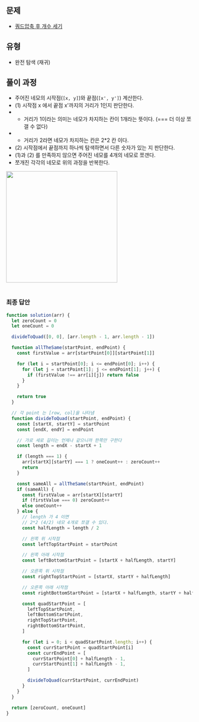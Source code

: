 ## 문제

- [쿼드압축 후 개수 세기](https://school.programmers.co.kr/learn/courses/30/lessons/68936)

## 유형

- 완전 탐색 (재귀)

## 풀이 과정

- 주어진 네모의 시작점(`[x, y]`)와 끝점(`[x', y']`) 계산한다.
- (1) 시작점 x 에서 끝점 x'까지의 거리가 1인지 판단한다.
- - 거리가 1이라는 의미는 네모가 차지하는 칸이 1개라는 뜻이다. (=== 더 이상 쪼갤 수 없다)
- - 거리가 2라면 네모가 차지하는 칸은 2\*2 칸 이다.
- (2) 시작점에서 끝점까지 하나씩 탐색하면서 다른 숫자가 있는 지 판단한다.
- (1)과 (2) 를 만족하지 않으면 주어진 네모를 4개의 네모로 쪼갠다.
- 쪼개진 각각의 네모로 위의 과정을 반복한다.

<img src="/images/sohyeon_2.jpg" width="300px" />
<br/>
<br/>

### 최종 답안

```javascript
function solution(arr) {
  let zeroCount = 0
  let oneCount = 0

  divideToQuad([0, 0], [arr.length - 1, arr.length - 1])

  function allTheSame(startPoint, endPoint) {
    const firstValue = arr[startPoint[0]][startPoint[1]]

    for (let i = startPoint[0]; i <= endPoint[0]; i++) {
      for (let j = startPoint[1]; j <= endPoint[1]; j++) {
        if (firstValue !== arr[i][j]) return false
      }
    }

    return true
  }

  // 각 point 는 [row, col]을 나타냄
  function divideToQuad(startPoint, endPoint) {
    const [startX, startY] = startPoint
    const [endX, endY] = endPoint

    // 가로 세로 길이는 언제나 같으니까 한쪽만 구한다
    const length = endX - startX + 1

    if (length === 1) {
      arr[startX][startY] === 1 ? oneCount++ : zeroCount++
      return
    }

    const sameAll = allTheSame(startPoint, endPoint)
    if (sameAll) {
      const firstValue = arr[startX][startY]
      if (firstValue === 0) zeroCount++
      else oneCount++
    } else {
      // length 가 4 이면
      // 2*2 (4/2) 네모 4개로 쪼갤 수 있다.
      const halfLength = length / 2

      // 왼쪽 위 시작점
      const leftTopStartPoint = startPoint

      // 왼쪽 아래 시작점
      const leftBottomStartPoint = [startX + halfLength, startY]

      // 오른쪽 위 시작점
      const rightTopStartPoint = [startX, startY + halfLength]

      // 오른쪽 아래 시작점
      const rightBottomStartPoint = [startX + halfLength, startY + halfLength]

      const quadStartPoint = [
        leftTopStartPoint,
        leftBottomStartPoint,
        rightTopStartPoint,
        rightBottomStartPoint,
      ]

      for (let i = 0; i < quadStartPoint.length; i++) {
        const currStartPoint = quadStartPoint[i]
        const currEndPoint = [
          currStartPoint[0] + halfLength - 1,
          currStartPoint[1] + halfLength - 1,
        ]

        divideToQuad(currStartPoint, currEndPoint)
      }
    }
  }

  return [zeroCount, oneCount]
}
```
